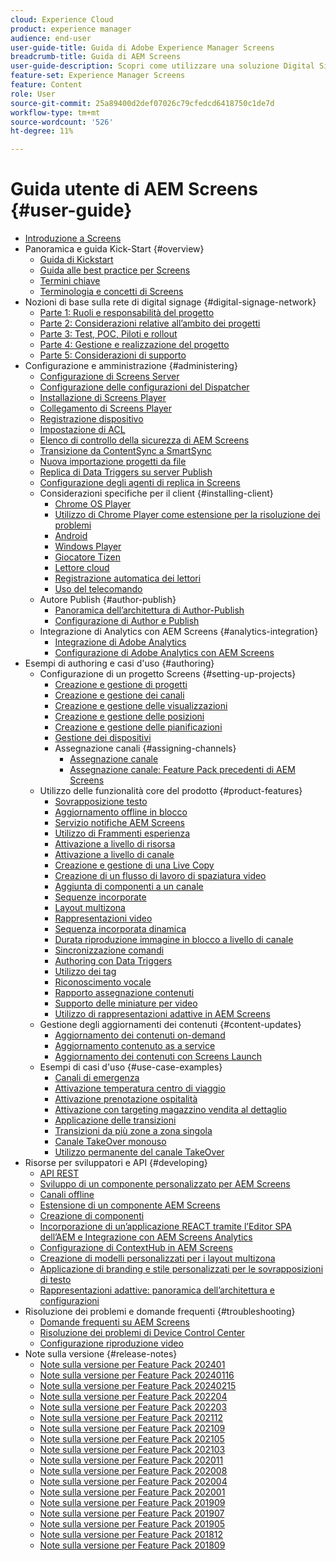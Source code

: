 ```yaml
---
cloud: Experience Cloud
product: experience manager
audience: end-user
user-guide-title: Guida di Adobe Experience Manager Screens
breadcrumb-title: Guida di AEM Screens
user-guide-description: Scopri come utilizzare una soluzione Digital Signage per pubblicare esperienze e interazioni digitali dinamiche e interattive.
feature-set: Experience Manager Screens
feature: Content
role: User
source-git-commit: 25a89400d2def07026c79cfedcd6418750c1de7d
workflow-type: tm+mt
source-wordcount: '526'
ht-degree: 11%

---
```



# Guida utente di AEM Screens {#user-guide}

+ [Introduzione a Screens](aem-screens-introduction.md)
+ Panoramica e guida Kick-Start {#overview}
   + [Guida di Kickstart](kickstart-for-aem-screens.md)
   + [Guida alle best practice per Screens](https://experienceleague.adobe.com/it/docs/experience-manager-screens/using/about-guide)
   + [Termini chiave](screens-glossary.md)
   + [Terminologia e concetti di Screens](screens-concepts-feature-video-understand.md)
+ Nozioni di base sulla rete di digital signage {#digital-signage-network}
   + [Parte 1: Ruoli e responsabilità del progetto](project-roles-responsibilities.md)
   + [Parte 2: Considerazioni relative all’ambito dei progetti](project-considerations.md)
   + [Parte 3: Test, POC, Piloti e rollout](testing-pocs-pilots-rollouts.md)
   + [Parte 4: Gestione e realizzazione del progetto](project-management-and-deployment.md)
   + [Parte 5: Considerazioni di supporto](support-considerations.md)
+ Configurazione e amministrazione {#administering}
   + [Configurazione di Screens Server](configuring-screens-introduction.md)
   + [Configurazione delle configurazioni del Dispatcher](dispatcher-configurations-aem-screens.md)
   + [Installazione di Screens Player](installing-screens-player.md)
   + [Collegamento di Screens Player](working-with-screens-player.md)
   + [Registrazione dispositivo](device-registration.md)
   + [Impostazione di ACL](setting-up-acls.md)
   + [Elenco di controllo della sicurezza di AEM Screens](security-checklist.md)
   + [Transizione da ContentSync a SmartSync](smartsync.md)
   + [Nuova importazione progetti da file](project-importer.md)
   + [Replica di Data Triggers su server Publish](replicating-data-triggers.md)
   + [Configurazione degli agenti di replica in Screens](configure-screens-replication.md)
   + Considerazioni specifiche per il client {#installing-client}
      + [Chrome OS Player](implementing-chrome-os-player.md)
      + [Utilizzo di Chrome Player come estensione per la risoluzione dei problemi](using-chrome-player-as-an-extension.md)
      + [Android](implementing-android-player.md)
      + [Windows Player](implementing-windows-player.md)
      + [Giocatore Tizen](tizen-player.md)
      + [Lettore cloud](implementing-cloud-player.md)
      + [Registrazione automatica dei lettori](auto-registration-players.md)
      + [Uso del telecomando](implementing-remote-control.md)
   + Autore Publish {#author-publish}
      + [Panoramica dell’architettura di Author-Publish](author-publish-architecture-overview.md)
      + [Configurazione di Author e Publish](author-and-publish.md)
   + Integrazione di Analytics con AEM Screens {#analytics-integration}
      + [Integrazione di Adobe Analytics](adobe-analytics-integration-aem-screens.md)
      + [Configurazione di Adobe Analytics con AEM Screens](configuring-adobe-analytics-aem-screens.md)
+ Esempi di authoring e casi d&#39;uso {#authoring}
   + Configurazione di un progetto Screens {#setting-up-projects}
      + [Creazione e gestione di progetti](creating-a-screens-project.md)
      + [Creazione e gestione dei canali](managing-channels.md)
      + [Creazione e gestione delle visualizzazioni](managing-displays.md)
      + [Creazione e gestione delle posizioni](managing-locations.md)
      + [Creazione e gestione delle pianificazioni](managing-schedules.md)
      + [Gestione dei dispositivi](managing-devices.md)
      + Assegnazione canali {#assigning-channels}
         + [Assegnazione canale](channel-assignment-latest-fp.md)
         + [Assegnazione canale: Feature Pack precedenti di AEM Screens](channel-assignment.md)
   + Utilizzo delle funzionalità core del prodotto {#product-features}
      + [Sovrapposizione testo](text-overlay.md)
      + [Aggiornamento offline in blocco](bulk-offline-update.md)
      + [Servizio notifiche AEM Screens](screens-notifications-service.md)
      + [Utilizzo di Frammenti esperienza](experience-fragments-in-screens.md)
      + [Attivazione a livello di risorsa](asset-level-scheduling.md)
      + [Attivazione a livello di canale](channel-level-activation.md)
      + [Creazione e gestione di una Live Copy](managing-livecopy.md)
      + [Creazione di un flusso di lavoro di spaziatura video](creating-a-video-padding-workflow.md)
      + [Aggiunta di componenti a un canale](adding-components-to-a-channel.md)
      + [Sequenze incorporate](embedded-sequences.md)
      + [Layout multizona](multi-zone-layout-aem-screens.md)
      + [Rappresentazioni video](generating-renditions.md)
      + [Sequenza incorporata dinamica](dynamic-embedded-sequences.md)
      + [Durata riproduzione immagine in blocco a livello di canale](channel-level-image-playback.md)
      + [Sincronizzazione comandi](using-command-sync.md)
      + [Authoring con Data Triggers](authoring-data-triggers.md)
      + [Utilizzo dei tag](tagging.md)
      + [Riconoscimento vocale](voice-recognition.md)
      + [Rapporto assegnazione contenuti](content-assignment-report.md)
      + [Supporto delle miniature per video](thumbnail-support.md)
      + [Utilizzo di rappresentazioni adattive in AEM Screens](using-adaptive-renditions.md)
   + Gestione degli aggiornamenti dei contenuti {#content-updates}
      + [Aggiornamento dei contenuti on-demand](on-demand-content.md)
      + [Aggiornamento contenuto as a service](content-update-as-a-service.md)
      + [Aggiornamento dei contenuti con Screens Launch](launches.md)
   + Esempi di casi d&#39;uso {#use-case-examples}
      + [Canali di emergenza](emergency-channel.md)
      + [Attivazione temperatura centro di viaggio](local-temperature-activation.md)
      + [Attivazione prenotazione ospitalità](hospitality-reservation-activation.md)
      + [Attivazione con targeting magazzino vendita al dettaglio](retail-inventory-activation.md)
      + [Applicazione delle transizioni](applying-transitions.md)
      + [Transizioni da più zone a zona singola](multizone-to-singlezone.md)
      + [Canale TakeOver monouso](single-use-takeover-channel.md)
      + [Utilizzo permanente del canale TakeOver](perpetual-takeover-channel.md)
+ Risorse per sviluppatori e API {#developing}
   + [API REST](rest-api.md)
   + [Sviluppo di un componente personalizzato per AEM Screens](developing-custom-component-tutorial-develop.md)
   + [Canali offline](offline-channels.md)
   + [Estensione di un componente AEM Screens](extending-component-tutorial-develop.md)
   + [Creazione di componenti](creating-components.md)
   + [Incorporazione di un’applicazione REACT tramite l’Editor SPA dell’AEM e Integrazione con AEM Screens Analytics](embedding-react-app.md)
   + [Configurazione di ContextHub in AEM Screens](configuring-context-hub.md)
   + [Creazione di modelli personalizzati per i layout multizona](creating-custom-templates-multizone-layouts.md)
   + [Applicazione di branding e stile personalizzati per le sovrapposizioni di testo](custom-branding-text-overlays.md)
   + [Rappresentazioni adattive: panoramica dell’architettura e configurazioni](/help/user-guide/adaptive-renditions.md)
+ Risoluzione dei problemi e domande frequenti {#troubleshooting}
   + [Domande frequenti su AEM Screens](aem-screens-faqs.md)
   + [Risoluzione dei problemi di Device Control Center](monitoring-screens.md)
   + [Configurazione riproduzione video](troubleshoot-videos.md)
+ Note sulla versione {#release-notes}
   + [Note sulla versione per Feature Pack 202401](release-notes-fp-202401.md)
   + [Note sulla versione per Feature Pack 20240116](release-notes-fp-20240116.md)
   + [Note sulla versione per Feature Pack 20240215](release-notes-fp-20240215.md)
   + [Note sulla versione per Feature Pack 202204](release-notes-fp-202204.md)
   + [Note sulla versione per Feature Pack 202203](release-notes-fp-202203.md)
   + [Note sulla versione per Feature Pack 202112](release-notes-fp-202112.md)
   + [Note sulla versione per Feature Pack 202109](release-notes-fp-202109.md)
   + [Note sulla versione per Feature Pack 202105](release-notes-fp-202105.md)
   + [Note sulla versione per Feature Pack 202103](release-notes-fp-202103.md)
   + [Note sulla versione per Feature Pack 202011](release-notes-fp-202011.md)
   + [Note sulla versione per Feature Pack 202008](release-notes-fp-202008.md)
   + [Note sulla versione per Feature Pack 202004](release-notes-fp-202004.md)
   + [Note sulla versione per Feature Pack 202001](release-notes-fp-202001.md)
   + [Note sulla versione per Feature Pack 201909](release-notes-fp-201909.md)
   + [Note sulla versione per Feature Pack 201907](release-notes-fp-201907.md)
   + [Note sulla versione per Feature Pack 201905](screens-release-notes-fp-201905.md)
   + [Note sulla versione per Feature Pack 201812](release-notes-fp-201812.md)
   + [Note sulla versione per Feature Pack 201809](screens-release-notes.md)

